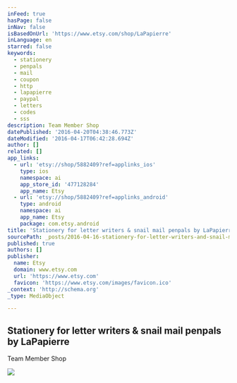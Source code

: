 ```yaml
---
inFeed: true
hasPage: false
inNav: false
isBasedOnUrl: 'https://www.etsy.com/shop/LaPapierre'
inLanguage: en
starred: false
keywords:
  - stationery
  - penpals
  - mail
  - coupon
  - http
  - lapapierre
  - paypal
  - letters
  - codes
  - sss
description: Team Member Shop
datePublished: '2016-04-20T04:38:46.773Z'
dateModified: '2016-04-17T06:42:28.694Z'
author: []
related: []
app_links:
  - url: 'etsy://shop/5882409?ref=applinks_ios'
    type: ios
    namespace: ai
    app_store_id: '477128284'
    app_name: Etsy
  - url: 'etsy://shop/5882409?ref=applinks_android'
    type: android
    namespace: ai
    app_name: Etsy
    package: com.etsy.android
title: 'Stationery for letter writers & snail mail penpals by LaPapierre'
sourcePath: _posts/2016-04-16-stationery-for-letter-writers-and-snail-mail-penpals-by-lapapi.md
published: true
authors: []
publisher:
  name: Etsy
  domain: www.etsy.com
  url: 'https://www.etsy.com'
  favicon: 'https://www.etsy.com/images/favicon.ico'
_context: 'http://schema.org'
_type: MediaObject

---
```

<article style=""><h1>Stationery for letter writers &amp; snail mail penpals by LaPapierre</h1><p>Team Member Shop</p><img src="https://s3-us-west-2.amazonaws.com/the-grid-img/p/693b2c7bdc8b0bc3cca62c05b8d8bcf81819bb6d.jpg" /></article>